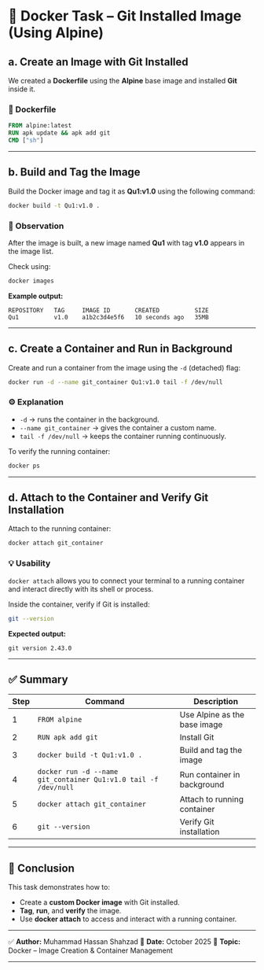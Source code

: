 

# 🐳 Docker Task – Git Installed Image (Using Alpine)

## a. Create an Image with Git Installed

We created a **Dockerfile** using the **Alpine** base image and installed **Git** inside it.

### 🧾 Dockerfile

```dockerfile
FROM alpine:latest
RUN apk update && apk add git
CMD ["sh"]
```

---

## b. Build and Tag the Image

Build the Docker image and tag it as **Qu1:v1.0** using the following command:

```bash
docker build -t Qu1:v1.0 .
```

### 🧩 Observation

After the image is built, a new image named **Qu1** with tag **v1.0** appears in the image list.

Check using:

```bash
docker images
```

**Example output:**

```
REPOSITORY   TAG     IMAGE ID       CREATED          SIZE
Qu1          v1.0    a1b2c3d4e5f6   10 seconds ago   35MB
```

---

## c. Create a Container and Run in Background

Create and run a container from the image using the `-d` (detached) flag:

```bash
docker run -d --name git_container Qu1:v1.0 tail -f /dev/null
```

### ⚙️ Explanation

* `-d` → runs the container in the background.
* `--name git_container` → gives the container a custom name.
* `tail -f /dev/null` → keeps the container running continuously.

To verify the running container:

```bash
docker ps
```

---

## d. Attach to the Container and Verify Git Installation

Attach to the running container:

```bash
docker attach git_container
```

### 💡 Usability

`docker attach` allows you to connect your terminal to a running container and interact directly with its shell or process.

Inside the container, verify if Git is installed:

```bash
git --version
```

**Expected output:**

```
git version 2.43.0
```

---

## ✅ Summary

| Step | Command                                                         | Description                  |
| ---- | --------------------------------------------------------------- | ---------------------------- |
| 1    | `FROM alpine`                                                   | Use Alpine as the base image |
| 2    | `RUN apk add git`                                               | Install Git                  |
| 3    | `docker build -t Qu1:v1.0 .`                                    | Build and tag the image      |
| 4    | `docker run -d --name git_container Qu1:v1.0 tail -f /dev/null` | Run container in background  |
| 5    | `docker attach git_container`                                   | Attach to running container  |
| 6    | `git --version`                                                 | Verify Git installation      |

---

## 📘 Conclusion

This task demonstrates how to:

* Create a **custom Docker image** with Git installed.
* **Tag**, **run**, and **verify** the image.
* Use **docker attach** to access and interact with a running container.

---

✅ **Author:** Muhammad Hassan Shahzad
📅 **Date:** October 2025
🧠 **Topic:** Docker – Image Creation & Container Management

---
